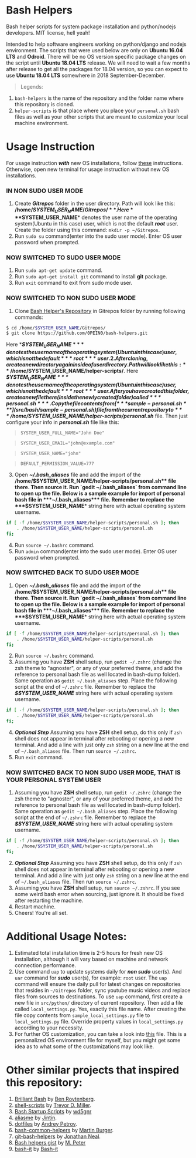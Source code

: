 # Bash Helpers
Bash helper scripts for system package installation and python/nodejs developers. MIT license, hell yeah!

Intended to help software engineers working on python/django and nodejs environment. The scripts that were used below are only on **Ubuntu 16.04 LTS** and **Odroid**. There will be no OS version specific package changes on the script until **Ubuntu 18.04 LTS** release. We will need to wait a few months after release to get all the packages for 18.04 version, so you can expect to use **Ubuntu 18.04 LTS** somewhere in 2018 September-December.

>Legends:

1. `bash-helpers` is the name of the repository and the folder name where this repository is cloned.
2. `helper-scripts` is that place where you place your `personal.sh` bash files as well as your other scripts that are meant to customize your local machine  environment.

# Usage Instruction

For usage instruction ***with*** new OS installations, follow [these](docs/new-os-setup.md) instructions.
Otherwise, open new terminal for usage instruction without new OS installations.

### IN NON SUDO USER MODE
1. Create ***Gitrepos*** folder in the user directory. Path will look like this: **/home/$SYSTEM_USER_NAME/Gitrepos/**. Here ***$SYSTEM_USER_NAME*** denotes the user name of the operating system(Ubuntu in this case) user, which is not the default ***root*** user. Create the folder using this command: `mkdir -p ~/Gitrepos`.
2. Run `sudo su` command(enter into the sudo user mode). Enter OS user password when prompted.

### NOW SWITCHED TO SUDO USER MODE
1. Run `sudo apt-get update` command.
2. Run `sudo apt-get install git` command to install **git** package.
3. Run `exit` command to exit from sudo mode user.

### NOW SWITCHED TO NON SUDO USER MODE
1. Clone [Bash Helper's Repository](https://github.com/0PEIN0/bash-helpers) in Gitrepos folder by running following commands:
```sh
$ cd /home/$SYSTEM_USER_NAME/Gitrepos/
$ git clone https://github.com/0PEIN0/bash-helpers.git
```
Here ***$SYSTEM_USER_NAME*** denotes the user name of the operating system(Ubuntu in this case) user, which is not the default ***root*** user.
2. After cloning, create a new directory again inside of user directory. Path will look like this: **/home/$SYSTEM_USER_NAME/helper-scripts/**. Here ***$SYSTEM_USER_NAME*** denotes the user name of the operating system(Ubuntu in this case) user, which is not the default ***root*** user. After you have created this folder, create a new file there(inside the newly created folder) called ***personal.sh***. Copy the file contents from [***sample-personal.sh***](src/bash/sample-personal.sh) file from the current repository to ***/home/$SYSTEM_USER_NAME/helper-scripts/personal.sh*** file. Then just configure your info in ***personal.sh*** file like this:

>`SYSTEM_USER_FULL_NAME="John Doe"`

>`SYSTEM_USER_EMAIL="john@example.com"`

>`SYSTEM_USER_NAME="john"`

>`DEFAULT_PERMISSION_VALUE=777`

3. Open ***~/.bash_aliases*** file and add the import of the **/home/$SYSTEM_USER_NAME/helper-scripts/personal.sh** file there. Then source it. Run `gedit ~/.bash_aliases` from command line to open up the file. Below is a sample example for import of personal bash file in ***~/.bash_aliases*** file. Remember to replace the ***$SYSTEM_USER_NAME*** string here with actual operating system username.
```bash
if [ -f /home/$SYSTEM_USER_NAME/helper-scripts/personal.sh ]; then
    . /home/$SYSTEM_USER_NAME/helper-scripts/personal.sh
fi;
```
4. Run `source ~/.bashrc` command.
5. Run `admin` command(enter into the sudo user mode). Enter OS user password when prompted.

### NOW SWITCHED BACK TO SUDO USER MODE
1. Open ***~/.bash_aliases*** file and add the import of the **/home/$SYSTEM_USER_NAME/helper-scripts/personal.sh** file there. Then source it. Run `gedit ~/.bash_aliases` from command line to open up the file. Below is a sample example for import of personal bash file in ***~/.bash_aliases*** file. Remember to replace the ***$SYSTEM_USER_NAME*** string here with actual operating system username.
```bash
if [ -f /home/$SYSTEM_USER_NAME/helper-scripts/personal.sh ]; then
    . /home/$SYSTEM_USER_NAME/helper-scripts/personal.sh
fi;
```
2. Run `source ~/.bashrc` command.
3. Assuming you have **ZSH** shell setup, run `gedit ~/.zshrc` (change the zsh theme to "agnoster", or any of your preferred theme, and add the reference to personal bash file as well located in bash-dump folder). Same operation as `gedit ~/.bash_aliases` step. Place the following script at the end of `~/.zshrc` file. Remember to replace the ***$SYSTEM_USER_NAME*** string here with actual operating system username.
```bash
if [ -f /home/$SYSTEM_USER_NAME/helper-scripts/personal.sh ]; then
    . /home/$SYSTEM_USER_NAME/helper-scripts/personal.sh
fi;
```
4. ***Optional Step*** Assuming you have **ZSH** shell setup, do this only if `zsh` shell does not appear in terminal after rebooting or opening a new terminal. And add a line with just only `zsh` string on a new line at the end of `~/.bash_aliases` file. Then run `source ~/.zshrc`.
5. Run `exit` command.

### NOW SWITCHED BACK TO NON SUDO USER MODE, THAT IS YOUR PERSONAL SYSTEM USER
1. Assuming you have **ZSH** shell setup, run `gedit ~/.zshrc` (change the zsh theme to "agnoster", or any of your preferred theme, and add the reference to personal bash file as well located in bash-dump folder). Same operation as `gedit ~/.bash_aliases` step. Place the following script at the end of `~/.zshrc` file. Remember to replace the ***$SYSTEM_USER_NAME*** string here with actual operating system username.
```bash
if [ -f /home/$SYSTEM_USER_NAME/helper-scripts/personal.sh ]; then
    . /home/$SYSTEM_USER_NAME/helper-scripts/personal.sh
fi;
```
2. ***Optional Step*** Assuming you have **ZSH** shell setup, do this only if `zsh` shell does not appear in terminal after rebooting or opening a new terminal. And add a line with just only `zsh` string on a new line at the end of `~/.bash_aliases` file. Then run `source ~/.zshrc`.
3. Assuming you have **ZSH** shell setup, run `source ~/.zshrc`. If you see some weird bash error when sourcing, just ignore it. It should be fixed after restarting the machine.
4. Restart machine.
5. Cheers! You're all set.

# Additional Usage Notes:

1. Estimated total installation time is 2-5 hours for fresh new OS installation, although it will vary based on machine and network connection performance.
2. Use command `uap` to update systems daily for ***non sudo*** user(s). And `uar` command for ***sudo*** user(s), for example: `root` user. The `uap` command will ensure the daily pull for latest changes on repositories that resides in `~/Gitrepos` folder, sync youtube music videos and replace files from sources to destinations. To use `uap` command, first create a new file in `src/python/` directory of current repository. Then add a file called `local_settings.py`. Yes, exactly this file name. After creating the file copy contents from `sample_local_settings.py` file to `local_settings.py` file. Override property values in `local_settings.py` according to your necessity.
3. For further OS customization, you can take a look into [this](docs/personalized-manual-intervention.md) file. This is a personalized OS environment file for myself, but you might get some idea as to what some of the customizations may look like.

# Other similar projects that inspired this repository:

1. [Brilliant Bash](https://github.com/roytenberg/brilliant-bash) by [Ben Roytenberg](https://github.com/roytenberg).
2. [shell-scripts](https://github.com/trevordmiller/shell-scripts) by [Trevor D. Miller](https://github.com/trevordmiller).
3. [Bash Startup Scripts](https://github.com/wd5gnr/bashrc) by [wd5gnr](https://github.com/wd5gnr)
3. [aliasme](https://github.com/Jintin/aliasme) by [Jintin](https://github.com/Jintin).
4. [dotfiles](https://github.com/shazow/dotfiles) by [Andrey Petrov](https://github.com/shazow).
5. [bash-common-helpers](https://github.com/martinburger/bash-common-helpers) by [Martin Burger](https://github.com/martinburger).
6. [git-bash-helpers](https://github.com/jonathantneal/git-bash-helpers) by [Jonathan Neal](https://github.com/jonathantneal).
7. [Bash helpers gist](https://gist.github.com/mpneuried/5916618) by [M. Peter](https://github.com/mpneuried)
8. [bash-it](https://github.com/Bash-it/bash-it) by [Bash-it](https://github.com/Bash-it)
